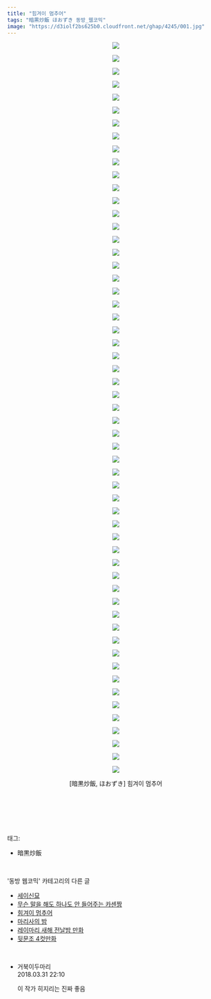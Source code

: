 ```yaml
---
title: "힘겨이 멈추어"
tags: "暗黒炒飯 ほおずき 동방_웹코믹"
image: "https://d3iolf2bs625b0.cloudfront.net/ghap/4245/001.jpg"
---
```

<div class="article">
<p style="text-align: center; clear: none; float: none;"><img src="{{ site.imgserver3 }}/ghap/4245/001.jpg"/></p>
<p style="text-align: center; clear: none; float: none;"><img src="{{ site.imgserver3 }}/ghap/4245/002.jpg"/></p>
<p style="text-align: center; clear: none; float: none;"><img src="{{ site.imgserver3 }}/ghap/4245/003.jpg"/></p>
<p style="text-align: center; clear: none; float: none;"><img src="{{ site.imgserver3 }}/ghap/4245/004.jpg"/></p>
<p style="text-align: center; clear: none; float: none;"><img src="{{ site.imgserver3 }}/ghap/4245/005.jpg"/></p>
<p style="text-align: center; clear: none; float: none;"><img src="{{ site.imgserver3 }}/ghap/4245/006.jpg"/></p>
<p style="text-align: center; clear: none; float: none;"><img src="{{ site.imgserver3 }}/ghap/4245/007.jpg"/></p>
<p style="text-align: center; clear: none; float: none;"><img src="{{ site.imgserver3 }}/ghap/4245/008.jpg"/></p>
<p style="text-align: center; clear: none; float: none;"><img src="{{ site.imgserver3 }}/ghap/4245/009.jpg"/></p>
<p style="text-align: center; clear: none; float: none;"><img src="{{ site.imgserver3 }}/ghap/4245/010.jpg"/></p>
<p style="text-align: center; clear: none; float: none;"><img src="{{ site.imgserver3 }}/ghap/4245/011.jpg"/></p>
<p style="text-align: center; clear: none; float: none;"><img src="{{ site.imgserver3 }}/ghap/4245/012.jpg"/></p>
<p style="text-align: center; clear: none; float: none;"><img src="{{ site.imgserver3 }}/ghap/4245/013.jpg"/></p>
<p style="text-align: center; clear: none; float: none;"><img src="{{ site.imgserver3 }}/ghap/4245/014.jpg"/></p>
<p style="text-align: center; clear: none; float: none;"><img src="{{ site.imgserver3 }}/ghap/4245/015.jpg"/></p>
<p style="text-align: center; clear: none; float: none;"><img src="{{ site.imgserver3 }}/ghap/4245/016.jpg"/></p>
<p style="text-align: center; clear: none; float: none;"><img src="{{ site.imgserver3 }}/ghap/4245/017.jpg"/></p>
<p style="text-align: center; clear: none; float: none;"><img src="{{ site.imgserver3 }}/ghap/4245/018.jpg"/></p>
<p style="text-align: center; clear: none; float: none;"><img src="{{ site.imgserver3 }}/ghap/4245/019.jpg"/></p>
<p style="text-align: center; clear: none; float: none;"><img src="{{ site.imgserver3 }}/ghap/4245/020.jpg"/></p>
<p style="text-align: center; clear: none; float: none;"><img src="{{ site.imgserver3 }}/ghap/4245/021.jpg"/></p>
<p style="text-align: center; clear: none; float: none;"><img src="{{ site.imgserver3 }}/ghap/4245/022.jpg"/></p>
<p style="text-align: center; clear: none; float: none;"><img src="{{ site.imgserver3 }}/ghap/4245/023.jpg"/></p>
<p style="text-align: center; clear: none; float: none;"><img src="{{ site.imgserver3 }}/ghap/4245/024.jpg"/></p>
<p style="text-align: center; clear: none; float: none;"><img src="{{ site.imgserver3 }}/ghap/4245/025.jpg"/></p>
<p style="text-align: center; clear: none; float: none;"><img src="{{ site.imgserver3 }}/ghap/4245/026.jpg"/></p>
<p style="text-align: center; clear: none; float: none;"><img src="{{ site.imgserver3 }}/ghap/4245/027.jpg"/></p>
<p style="text-align: center; clear: none; float: none;"><img src="{{ site.imgserver3 }}/ghap/4245/028.jpg"/></p>
<p style="text-align: center; clear: none; float: none;"><img src="{{ site.imgserver3 }}/ghap/4245/029.jpg"/></p>
<p style="text-align: center; clear: none; float: none;"><img src="{{ site.imgserver3 }}/ghap/4245/030.jpg"/></p>
<p style="text-align: center; clear: none; float: none;"><img src="{{ site.imgserver3 }}/ghap/4245/031.jpg"/></p>
<p style="text-align: center; clear: none; float: none;"><img src="{{ site.imgserver3 }}/ghap/4245/032.jpg"/></p>
<p style="text-align: center; clear: none; float: none;"><img src="{{ site.imgserver3 }}/ghap/4245/033.jpg"/></p>
<p style="text-align: center; clear: none; float: none;"><img src="{{ site.imgserver3 }}/ghap/4245/034.jpg"/></p>
<p style="text-align: center; clear: none; float: none;"><img src="{{ site.imgserver3 }}/ghap/4245/035.jpg"/></p>
<p style="text-align: center; clear: none; float: none;"><img src="{{ site.imgserver3 }}/ghap/4245/036.jpg"/></p>
<p style="text-align: center; clear: none; float: none;"><img src="{{ site.imgserver3 }}/ghap/4245/037.jpg"/></p>
<p style="text-align: center; clear: none; float: none;"><img src="{{ site.imgserver3 }}/ghap/4245/038.jpg"/></p>
<p style="text-align: center; clear: none; float: none;"><img src="{{ site.imgserver3 }}/ghap/4245/039.jpg"/></p>
<p style="text-align: center; clear: none; float: none;"><img src="{{ site.imgserver3 }}/ghap/4245/040.jpg"/></p>
<p style="text-align: center; clear: none; float: none;"><img src="{{ site.imgserver3 }}/ghap/4245/041.jpg"/></p>
<p style="text-align: center; clear: none; float: none;"><img src="{{ site.imgserver3 }}/ghap/4245/042.jpg"/></p>
<p style="text-align: center; clear: none; float: none;"><img src="{{ site.imgserver3 }}/ghap/4245/043.jpg"/></p>
<p style="text-align: center; clear: none; float: none;"><img src="{{ site.imgserver3 }}/ghap/4245/044.jpg"/></p>
<p style="text-align: center; clear: none; float: none;"><img src="{{ site.imgserver3 }}/ghap/4245/045.jpg"/></p>
<p style="text-align: center; clear: none; float: none;"><img src="{{ site.imgserver3 }}/ghap/4245/046.jpg"/></p>
<p style="text-align: center; clear: none; float: none;"><img src="{{ site.imgserver3 }}/ghap/4245/047.jpg"/></p>
<p style="text-align: center; clear: none; float: none;"><img src="{{ site.imgserver3 }}/ghap/4245/048.jpg"/></p>
<p style="text-align: center; clear: none; float: none;"><img src="{{ site.imgserver3 }}/ghap/4245/049.jpg"/></p>
<p style="text-align: center; clear: none; float: none;"><img src="{{ site.imgserver3 }}/ghap/4245/050.jpg"/></p>
<p style="text-align: center; clear: none; float: none;"><img src="{{ site.imgserver3 }}/ghap/4245/051.jpg"/></p>
<p style="text-align: center; clear: none; float: none;"><img src="{{ site.imgserver3 }}/ghap/4245/052.jpg"/></p>
<p style="text-align: center; clear: none; float: none;"><img src="{{ site.imgserver3 }}/ghap/4245/053.jpg"/></p>
<p style="text-align: center; clear: none; float: none;"><img src="{{ site.imgserver3 }}/ghap/4245/054.jpg"/></p>
<p style="text-align: center; clear: none; float: none;"><img src="{{ site.imgserver3 }}/ghap/4245/055.jpg"/></p>
<p style="text-align: center; clear: none; float: none;"><img src="{{ site.imgserver3 }}/ghap/4245/056.jpg"/></p>
<p style="text-align: center; clear: none; float: none;"><img src="{{ site.imgserver3 }}/ghap/4245/057.jpg"/></p>
<p style="text-align: center; clear: none; float: none;">[暗黒炒飯, ほおずき] 힘겨이 멈추어</p>
<p style="text-align: center; clear: none; float: none;"><br/></p>
<p><br/></p>
</div><br/>
<div class="tagTrail">
<p>태그: </p>
<ul>
<li>暗黒炒飯</li>
</ul>
</div><br/>
<div class="another">
<p>'동방 웹코믹' 카테고리의 다른 글</p>
<ul>
<li><a href="/ghap_4247">세이신묘</a></li>
<li><a href="/ghap_4246">무슨 말을 해도 하나도 안 들어주는 카센짱</a></li>
<li><a href="/ghap_4245">힘겨이 멈추어</a></li>
<li><a href="/ghap_4244">마리사의 밤</a></li>
<li><a href="/ghap_4243">레이마리 새해 전날밤 만화</a></li>
<li><a href="/ghap_4242">뒷문조 4컷만화</a></li>
</ul>
</div><br/>
<div class="cb_module cb_fluid">
<div class="cb_wrt cb_profile">
<div class="comment">
<ul>
<li class="cb_thumb_off" id="comment15231044">
<div class="cb_comment_area">
<div class="cb_info_area">
<div class="cb_section">
<span class="cb_nick_name">거북이두마리</span>
</div>
<div class="cb_section">
<span class="cb_date">2018.03.31 22:10 </span>
</div>
</div>
<div class="cb_dsc_comment">
<p class="cb_dsc">
											이 작가 히지리는 진짜 좋음
										</p>
</div>
</div></li>
</ul>
</div>
</div><!-- commentList close -->
</div><br/>
